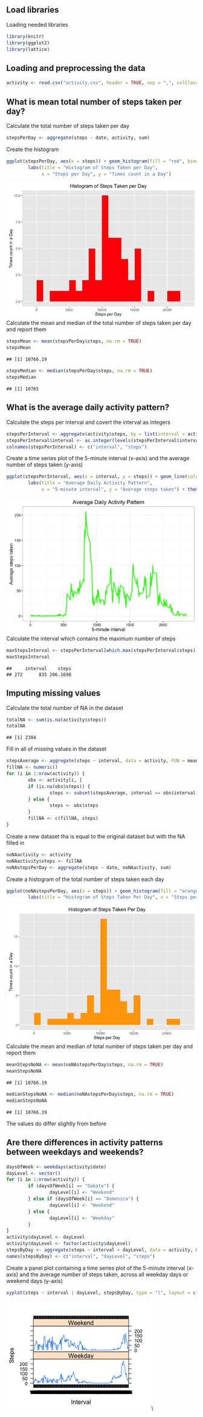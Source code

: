 Load libraries
---------------------------------------------
Loading needed libraries

```r
library(knitr)
library(ggplot2)
library(lattice)
```
Loading and preprocessing the data
---------------------------------------------

```r
activity <- read.csv("activity.csv", header = TRUE, sep = ",", colClasses = c("numeric", "Date", "factor"))
```
What is mean total number of steps taken per day?
----------------------------------------------
Calculate the total number of steps taken per day

```r
stepsPerDay <- aggregate(steps ~ date, activity, sum)
```
Create the histogram

```r
ggplot(stepsPerDay, aes(x = steps)) + geom_histogram(fill = "red", binwidth = 1000) + 
        labs(title = "Histogram of Steps Taken per Day", 
             x = "Steps per Day", y = "Times count in a Day")
```

![](PA1_template_files/figure-html/unnamed-chunk-4-1.png)\
Calculate the mean and median of the total number of steps taken per day and report them

```r
stepsMean <- mean(stepsPerDay$steps, na.rm = TRUE)
stepsMean
```

```
## [1] 10766.19
```

```r
stepsMedian <- median(stepsPerDay$steps, na.rm = TRUE)
stepsMedian
```

```
## [1] 10765
```
What is the average daily activity pattern?
--------------------------------------------------------
Calculate the steps per interval and covert the interval as integers

```r
stepsPerInterval <- aggregate(activity$steps, by = list(interval = activity$interval), FUN = mean, na.rm = TRUE)
stepsPerInterval$interval <- as.integer(levels(stepsPerInterval$interval)[stepsPerInterval$interval])
colnames(stepsPerInterval) <- c("interval", "steps")
```
Create a time series plot of the 5-minute interval (x-axis) and the average number of steps taken (y-axis)

```r
ggplot(stepsPerInterval, aes(x = interval, y = steps)) + geom_line(color = "green", size = 1) +
        labs(title = "Average Daily Activity Pattern",
             x = "5-minute interval", y = "Average steps taken") + theme_bw()
```

![](PA1_template_files/figure-html/unnamed-chunk-7-1.png)\
Calculate the interval which contains the maximum number of steps

```r
maxStepsInterval <- stepsPerInterval[which.max(stepsPerInterval$steps), ]
maxStepsInterval
```

```
##     interval    steps
## 272      835 206.1698
```
Imputing missing values
-----------------------------------------------------
Calculate the total number of NA in the dataset

```r
totalNA <- sum(is.na(activity$steps))
totalNA
```

```
## [1] 2304
```
Fill in all of missing values in the dataset

```r
stepsAverage <- aggregate(steps ~ interval, data = activity, FUN = mean)
fillNA <- numeric()
for (i in 1:nrow(activity)) {
        obs <- activity[i, ]
        if (is.na(obs$steps)) {
                steps <- subset(stepsAverage, interval == obs$interval)$steps
        } else {
                steps <- obs$steps
        }
        fillNA <- c(fillNA, steps)
}
```
Create a new dataset tha is equal to the original dataset but with the NA filled in

```r
noNAactivity <- activity
noNAactivity$steps <- fillNA
noNAstepsPerDay <- aggregate(steps ~ date, noNAactivity, sum)
```
Create a histogram of the total number of steps taken each day

```r
ggplot(noNAstepsPerDay, aes(x = steps)) + geom_histogram(fill = "orange", binwidth = 1000) + 
        labs(title = "Histogram of Steps Taken Per Day", x = "Steps per Day", y = "Times count in a Day")
```

![](PA1_template_files/figure-html/unnamed-chunk-12-1.png)\
Calculate the mean and median of total number of steps taken per day and report them

```r
meanStepsNoNA <- mean(noNAstepsPerDay$steps, na.rm = TRUE)
meanStepsNoNA
```

```
## [1] 10766.19
```

```r
medianStepsNoNA <- median(noNAstepsPerDay$steps, na.rm = TRUE)
medianStepsNoNA
```

```
## [1] 10766.19
```
The values do differ slightly from before

Are there differences in activity patterns between weekdays and weekends?
-----------------------------------------------------

```r
daysOfWeek <- weekdays(activity$date)
dayLevel <- vector()
for (i in 1:nrow(activity)) {
        if (daysOfWeek[i] == "Sabato") {
                dayLevel[i] <- "Weekend"
        } else if (daysOfWeek[i] == "Domenica") {
                dayLevel[i] <- "Weekend"
        } else {
                dayLevel[i] <- "Weekday"
        }
}
activity$dayLevel <- dayLevel
activity$dayLevel <- factor(activity$dayLevel)
stepsByDay <- aggregate(steps ~ interval + dayLevel, data = activity, mean)
names(stepsByDay) <- c("interval", "dayLevel", "steps")
```
Create a panel plot containing a time series plot of the 5-minute interval (x-axis) and the average number of steps taken, across all weekday days or weekend days (y-axis)

```r
xyplot(steps ~ interval | dayLevel, stepsByDay, type = "l", layout = c(1, 2), xlab = "Interval", ylab = "Steps")
```

![](PA1_template_files/figure-html/xyplot-1.png)\
